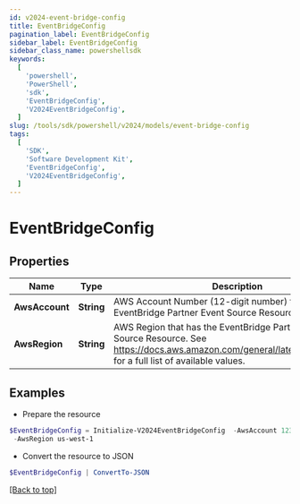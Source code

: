 ```yaml
---
id: v2024-event-bridge-config
title: EventBridgeConfig
pagination_label: EventBridgeConfig
sidebar_label: EventBridgeConfig
sidebar_class_name: powershellsdk
keywords:
  [
    'powershell',
    'PowerShell',
    'sdk',
    'EventBridgeConfig',
    'V2024EventBridgeConfig',
  ]
slug: /tools/sdk/powershell/v2024/models/event-bridge-config
tags:
  [
    'SDK',
    'Software Development Kit',
    'EventBridgeConfig',
    'V2024EventBridgeConfig',
  ]
---
```


# EventBridgeConfig

## Properties

| Name | Type | Description | Notes |
| --- | --- | --- | --- |
| **AwsAccount** | **String** | AWS Account Number (12-digit number) that has the EventBridge Partner Event Source Resource. | [required] |
| **AwsRegion** | **String** | AWS Region that has the EventBridge Partner Event Source Resource. See https://docs.aws.amazon.com/general/latest/gr/rande.html for a full list of available values. | [required] |

## Examples

- Prepare the resource

```powershell
$EventBridgeConfig = Initialize-V2024EventBridgeConfig  -AwsAccount 123456789012 `
 -AwsRegion us-west-1
```

- Convert the resource to JSON

```powershell
$EventBridgeConfig | ConvertTo-JSON
```

[[Back to top]](#)
